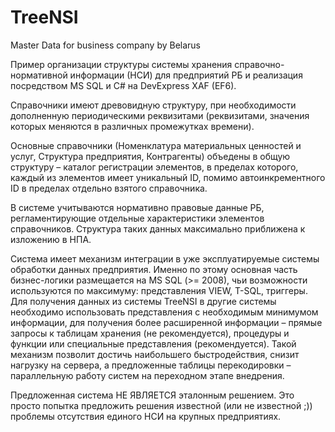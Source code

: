 
# TreeNSI
Master Data for business company by Belarus

  Пример организации структуры системы хранения справочно-нормативной информации (НСИ) для предприятий РБ 
и реализация посредством MS SQL и C# на DevExpress XAF (EF6).

  Справочники имеют древовидную структуру, при необходимости дополненную периодическими реквизитами (реквизитами, значения 
которых меняются в различных промежутках времени).

  Основные справочники (Номенклатура материальных ценностей и услуг, Структура предприятия, Контрагенты) объедены в общую 
структуру – каталог регистрации элементов, в пределах которого, каждый из элементов имеет уникальный ID, помимо автоинкрементного ID 
в пределах отдельно взятого справочника.

  В системе учитываются нормативно правовые данные РБ, регламентирующие отдельные характеристики элементов справочников. Структура 
таких данных максимально приближена к изложению в НПА.

  Система имеет механизм интеграции в уже эксплуатируемые системы обработки данных предприятия. Именно по этому основная часть 
бизнес-логики размещается на MS SQL (>= 2008), чьи возможности используются по максимуму: представления VIEW, T-SQL, триггеры. 
Для получения данных из системы TreeNSI в другие системы необходимо использовать представления с необходимым минимумом информации, 
для получения более расширенной информации – прямые запросы к таблицам хранения (не рекомендуется), процедуры и функции или 
специальные представления (рекомендуется). Такой механизм позволит достичь наибольшего быстродействия, снизит нагрузку на сервера, 
а предложенные таблицы перекодировки – параллельную работу систем на переходном этапе внедрения.

Предложенная система НЕ ЯВЛЯЕТСЯ эталонным решением. Это просто попытка предложить решения известной (или не известной ;)) проблемы 
отсутствия единого НСИ на крупных предприятиях.
